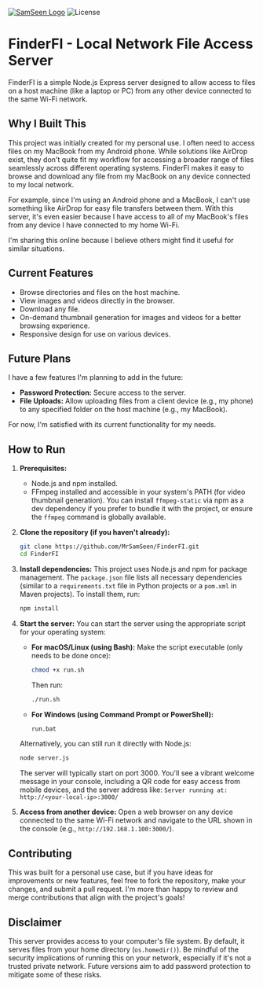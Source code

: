 [![SamSeen Logo](https://img.shields.io/badge/FinderFI-by_SamSeen_Solutions-orange?style=for-the-badge)](https://github.com/MrSamSeen)
![License](https://img.shields.io/badge/License-MIT-green?style=for-the-badge)

# FinderFI - Local Network File Access Server

FinderFI is a simple Node.js Express server designed to allow access to files on a host machine (like a laptop or PC) from any other device connected to the same Wi-Fi network.

## Why I Built This

This project was initially created for my personal use. I often need to access files on my MacBook from my Android phone. While solutions like AirDrop exist, they don't quite fit my workflow for accessing a broader range of files seamlessly across different operating systems. FinderFI makes it easy to browse and download any file from my MacBook on any device connected to my local network.

For example, since I'm using an Android phone and a MacBook, I can't use something like AirDrop for easy file transfers between them. With this server, it's even easier because I have access to all of my MacBook's files from any device I have connected to my home Wi-Fi.

I'm sharing this online because I believe others might find it useful for similar situations.

## Current Features

*   Browse directories and files on the host machine.
*   View images and videos directly in the browser.
*   Download any file.
*   On-demand thumbnail generation for images and videos for a better browsing experience.
*   Responsive design for use on various devices.

## Future Plans

I have a few features I'm planning to add in the future:

*   **Password Protection:** Secure access to the server.
*   **File Uploads:** Allow uploading files from a client device (e.g., my phone) to any specified folder on the host machine (e.g., my MacBook).

For now, I'm satisfied with its current functionality for my needs.

## How to Run

1.  **Prerequisites:**
    *   Node.js and npm installed.
    *   FFmpeg installed and accessible in your system's PATH (for video thumbnail generation). You can install `ffmpeg-static` via npm as a dev dependency if you prefer to bundle it with the project, or ensure the `ffmpeg` command is globally available.

2.  **Clone the repository (if you haven't already):**
    ```bash
    git clone https://github.com/MrSamSeen/FinderFI.git
    cd FinderFI
    ```

3.  **Install dependencies:**
    This project uses Node.js and npm for package management. The `package.json` file lists all necessary dependencies (similar to a `requirements.txt` file in Python projects or a `pom.xml` in Maven projects).
    To install them, run:
    ```bash
    npm install
    ```

4.  **Start the server:**
    You can start the server using the appropriate script for your operating system:

    *   **For macOS/Linux (using Bash):**
        Make the script executable (only needs to be done once):
        ```bash
        chmod +x run.sh
        ```
        Then run:
        ```bash
        ./run.sh
        ```

    *   **For Windows (using Command Prompt or PowerShell):**
        ```bash
        run.bat
        ```

    Alternatively, you can still run it directly with Node.js:
    ```bash
    node server.js
    ```
    The server will typically start on port 3000. You'll see a vibrant welcome message in your console, including a QR code for easy access from mobile devices, and the server address like:
    `Server running at: http://<your-local-ip>:3000/`

5.  **Access from another device:**
    Open a web browser on any device connected to the same Wi-Fi network and navigate to the URL shown in the console (e.g., `http://192.168.1.100:3000/`).

## Contributing

This was built for a personal use case, but if you have ideas for improvements or new features, feel free to fork the repository, make your changes, and submit a pull request. I'm more than happy to review and merge contributions that align with the project's goals!

## Disclaimer

This server provides access to your computer's file system. By default, it serves files from your home directory (`os.homedir()`). Be mindful of the security implications of running this on your network, especially if it's not a trusted private network. Future versions aim to add password protection to mitigate some of these risks.